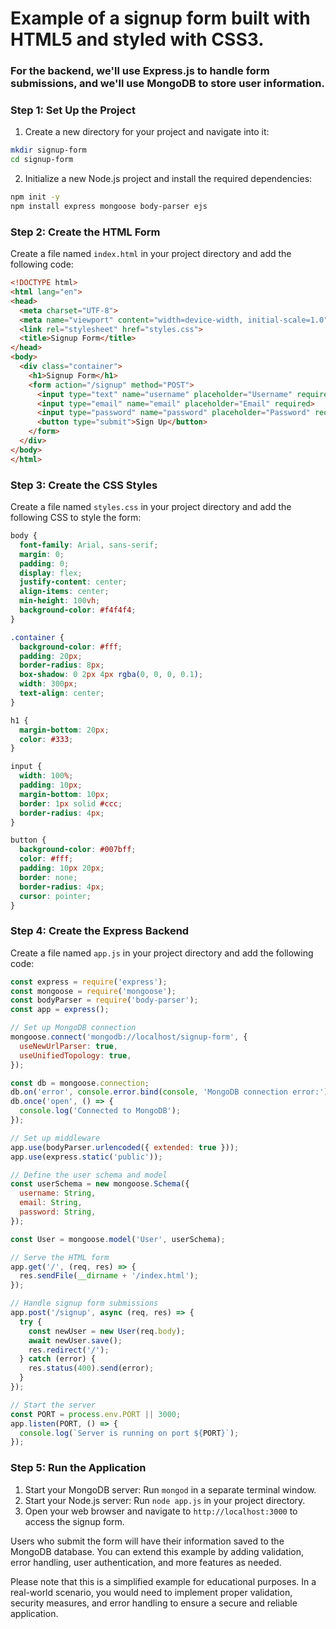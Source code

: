 # Example of a signup form built with HTML5 and styled with CSS3. 
### For the backend, we'll use Express.js to handle form submissions, and we'll use MongoDB to store user information.

### Step 1: Set Up the Project

1. Create a new directory for your project and navigate into it:

```bash
mkdir signup-form
cd signup-form
```

2. Initialize a new Node.js project and install the required dependencies:

```bash
npm init -y
npm install express mongoose body-parser ejs
```

### Step 2: Create the HTML Form

Create a file named `index.html` in your project directory and add the following code:

```html
<!DOCTYPE html>
<html lang="en">
<head>
  <meta charset="UTF-8">
  <meta name="viewport" content="width=device-width, initial-scale=1.0">
  <link rel="stylesheet" href="styles.css">
  <title>Signup Form</title>
</head>
<body>
  <div class="container">
    <h1>Signup Form</h1>
    <form action="/signup" method="POST">
      <input type="text" name="username" placeholder="Username" required>
      <input type="email" name="email" placeholder="Email" required>
      <input type="password" name="password" placeholder="Password" required>
      <button type="submit">Sign Up</button>
    </form>
  </div>
</body>
</html>
```

### Step 3: Create the CSS Styles

Create a file named `styles.css` in your project directory and add the following CSS to style the form:

```css
body {
  font-family: Arial, sans-serif;
  margin: 0;
  padding: 0;
  display: flex;
  justify-content: center;
  align-items: center;
  min-height: 100vh;
  background-color: #f4f4f4;
}

.container {
  background-color: #fff;
  padding: 20px;
  border-radius: 8px;
  box-shadow: 0 2px 4px rgba(0, 0, 0, 0.1);
  width: 300px;
  text-align: center;
}

h1 {
  margin-bottom: 20px;
  color: #333;
}

input {
  width: 100%;
  padding: 10px;
  margin-bottom: 10px;
  border: 1px solid #ccc;
  border-radius: 4px;
}

button {
  background-color: #007bff;
  color: #fff;
  padding: 10px 20px;
  border: none;
  border-radius: 4px;
  cursor: pointer;
}
```

### Step 4: Create the Express Backend

Create a file named `app.js` in your project directory and add the following code:

```javascript
const express = require('express');
const mongoose = require('mongoose');
const bodyParser = require('body-parser');
const app = express();

// Set up MongoDB connection
mongoose.connect('mongodb://localhost/signup-form', {
  useNewUrlParser: true,
  useUnifiedTopology: true,
});

const db = mongoose.connection;
db.on('error', console.error.bind(console, 'MongoDB connection error:'));
db.once('open', () => {
  console.log('Connected to MongoDB');
});

// Set up middleware
app.use(bodyParser.urlencoded({ extended: true }));
app.use(express.static('public'));

// Define the user schema and model
const userSchema = new mongoose.Schema({
  username: String,
  email: String,
  password: String,
});

const User = mongoose.model('User', userSchema);

// Serve the HTML form
app.get('/', (req, res) => {
  res.sendFile(__dirname + '/index.html');
});

// Handle signup form submissions
app.post('/signup', async (req, res) => {
  try {
    const newUser = new User(req.body);
    await newUser.save();
    res.redirect('/');
  } catch (error) {
    res.status(400).send(error);
  }
});

// Start the server
const PORT = process.env.PORT || 3000;
app.listen(PORT, () => {
  console.log(`Server is running on port ${PORT}`);
});
```

### Step 5: Run the Application

1. Start your MongoDB server: Run `mongod` in a separate terminal window.
2. Start your Node.js server: Run `node app.js` in your project directory.
3. Open your web browser and navigate to `http://localhost:3000` to access the signup form.

Users who submit the form will have their information saved to the MongoDB database. You can extend this example by adding validation, error handling, user authentication, and more features as needed.

Please note that this is a simplified example for educational purposes. In a real-world scenario, you would need to implement proper validation, security measures, and error handling to ensure a secure and reliable application.
